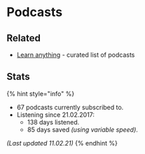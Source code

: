 # Podcasts

## Related

*  [Learn anything](https://github.com/learn-anything/podcasts#readme) - curated list of podcasts

## Stats

{% hint style="info" %}
* 67 podcasts currently subscribed to.
* Listening since 21.02.2017:
  * 138 days listened.
  * 85 days saved _\(using variable speed\)_.

_\(Last updated  11.02.21\)_
{% endhint %}

